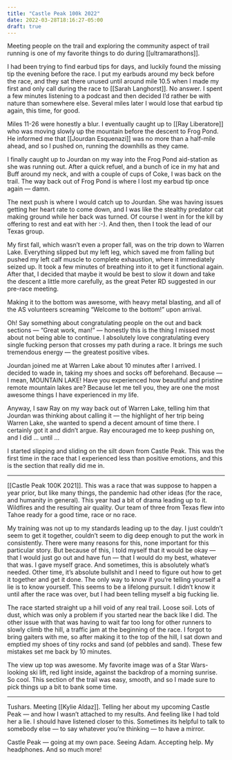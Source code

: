 ```yaml
---
title: "Castle Peak 100k 2022"
date: 2022-03-28T18:16:27-05:00
draft: true
---
```


Meeting people on the trail and exploring the community aspect of trail running is one of my favorite things to do during [[ultramarathons]].

I had been trying to find earbud tips for days, and luckily found the missing tip the evening before the race. I put my earbuds around my beck before the race, and they sat there unused until around mile 10.5 when I made my first and only call during the race to [[Sarah Langhorst]]. No answer. I spent a few minutes listening to a podcast and then decided I’d rather be with nature than somewhere else. Several miles later I would lose that earbud tip again, this time, for good.

Miles 11-26 were honestly a blur. I eventually caught up to [[Ray Liberatore]] who was moving slowly up the mountain before the descent to Frog Pond. He informed me that [[Jourdan Esquenazi]] was no more than a half-mile ahead, and so I pushed on, running the downhills as they came.

I finally caught up to Jourdan on my way into the Frog Pond aid-station as she was running out. After a quick refuel, and a bunch of ice in my hat and Buff around my neck, and with a couple of cups of Coke, I was back on the trail. The way back out of Frog Pond is where I lost my earbud tip once again — damn.

The next push is where I would catch up to Jourdan. She was having issues getting her heart rate to come down, and I was like the stealthy predator cat making ground while her back was turned. Of course I went in for the kill by offering to rest and eat with her :-). And then, then I took the lead of our Texas group.

My first fall, which wasn’t even a proper fall, was on the trip down to Warren Lake. Everything slipped but my left leg, which saved me from falling but pushed my left calf muscle to complete exhaustion, where it immediately seized up. It took a few minutes of breathing into it to get it functional again. After that, I decided that maybe it would be best to slow it down and take the descent a little more carefully, as the great Peter RD suggested in our pre-race meeting.

Making it to the bottom was awesome, with heavy metal blasting, and all of the AS volunteers screaming “Welcome to the bottom!” upon arrival.

Oh! Say something about congratulating people on the out and back sections — “Great work, man!” — honestly this is the thing I missed most about not being able to continue. I absolutely love congratulating every single fucking person that crosses my path during a race. It brings me such tremendous energy — the greatest positive vibes.

Jourdan joined me at Warren Lake about 10 minutes after I arrived. I decided to wade in, taking my shoes and socks off beforehand. Because — I mean, MOUNTAIN LAKE! Have you experienced how beautiful and pristine remote mountain lakes are? Because let me tell you, they are one the most awesome things I have experienced in my life.

Anyway, I saw Ray on my way back out of Warren Lake, telling him that Jourdan was thinking about calling it — the highlight of her trip being Warren Lake, she wanted to spend a decent amount of time there. I certainly got it and didn’t argue. Ray encouraged me to keep pushing on, and I did … until …

I started slipping and sliding on the silt down from Castle Peak. This was the first time in the race that I experienced less than positive emotions, and this is the section that really did me in.

---

[[Castle Peak 100K 2021]]. This was a race that was suppose to happen a year prior, but like many things, the pandemic had other ideas (for the race, and humanity in general). This year had a bit of drama leading up to it. Wildfires and the resulting air quality. Our team of three from Texas flew into Tahoe ready for a good time, race or no race.

My training was not up to my standards leading up to the day. I just couldn’t seem to get it together, couldn’t seem to dig deep enough to put the work in consistently. There were many reasons for this, none important for this particular story. But because of this, I told myself that it would be okay — that I would just go out and have fun — that I would do my best, whatever that was. I gave myself grace. And sometimes, this is absolutely what’s needed. Other time, it’s absolute bullshit and I need to figure out how to get it together and get it done. The only way to know if you’re telling yourself a lie is to know yourself. This seems to be a lifelong pursuit. I didn’t know it until after the race was over, but I had been telling myself a big fucking lie.

The race started straight up a hill void of any real trail. Loose soil. Lots of dust, which was only a problem if you started near the back like I did. The other issue with that was having to wait far too long for other runners to slowly climb the hill, a traffic jam at the beginning of the race. I forgot to bring gaiters with me, so after making it to the top of the hill, I sat down and emptied my shoes of tiny rocks and sand (of pebbles and sand). These few mistakes set me back by 10 minutes.

The view up top was awesome. My favorite image was of a Star Wars-looking ski lift, red light inside, against the backdrop of a morning sunrise. So cool. This section of the trail was easy, smooth, and so I made sure to pick things up a bit to bank some time.

---

Tushars. Meeting [[Kylie Aldaz]]. Telling her about my upcoming Castle Peak — and how I wasn’t attached to my results. And feeling like I had told her a lie. I should have listened closer to this. Sometimes its helpful to talk to somebody else — to say whatever you’re thinking — to have a mirror.

Castle Peak — going at my own pace. Seeing Adam. Accepting help. My headphones. And so much more!
